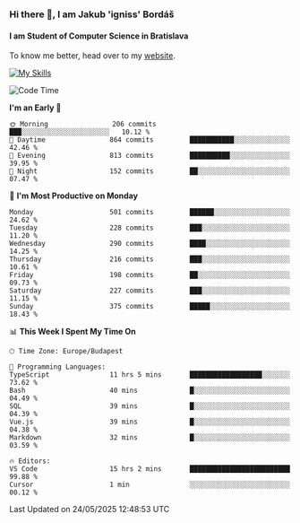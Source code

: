 ### Hi there 👋, I am Jakub 'igniss' Bordáš

#### I am Student of Computer Science in Bratislava
To know me better, head over to my [website](https://bordas.sk).

[![My Skills](https://skillicons.dev/icons?i=js,typescript,html,css,figma,svelte,vue,next,postgresql,nest,express,nodejs)](https://bordas.sk)


<!--START_SECTION:waka-->
![Code Time](http://img.shields.io/badge/Code%20Time-1%2C912%20hrs%204%20mins-blue)

**I'm an Early 🐤** 

```text
🌞 Morning                206 commits         ███░░░░░░░░░░░░░░░░░░░░░░   10.12 % 
🌆 Daytime                864 commits         ███████████░░░░░░░░░░░░░░   42.46 % 
🌃 Evening                813 commits         ██████████░░░░░░░░░░░░░░░   39.95 % 
🌙 Night                  152 commits         ██░░░░░░░░░░░░░░░░░░░░░░░   07.47 % 
```
📅 **I'm Most Productive on Monday** 

```text
Monday                   501 commits         ██████░░░░░░░░░░░░░░░░░░░   24.62 % 
Tuesday                  228 commits         ███░░░░░░░░░░░░░░░░░░░░░░   11.20 % 
Wednesday                290 commits         ████░░░░░░░░░░░░░░░░░░░░░   14.25 % 
Thursday                 216 commits         ███░░░░░░░░░░░░░░░░░░░░░░   10.61 % 
Friday                   198 commits         ██░░░░░░░░░░░░░░░░░░░░░░░   09.73 % 
Saturday                 227 commits         ███░░░░░░░░░░░░░░░░░░░░░░   11.15 % 
Sunday                   375 commits         █████░░░░░░░░░░░░░░░░░░░░   18.43 % 
```


📊 **This Week I Spent My Time On** 

```text
🕑︎ Time Zone: Europe/Budapest

💬 Programming Languages: 
TypeScript               11 hrs 5 mins       ██████████████████░░░░░░░   73.62 % 
Bash                     40 mins             █░░░░░░░░░░░░░░░░░░░░░░░░   04.49 % 
SQL                      39 mins             █░░░░░░░░░░░░░░░░░░░░░░░░   04.39 % 
Vue.js                   39 mins             █░░░░░░░░░░░░░░░░░░░░░░░░   04.38 % 
Markdown                 32 mins             █░░░░░░░░░░░░░░░░░░░░░░░░   03.59 % 

🔥 Editors: 
VS Code                  15 hrs 2 mins       █████████████████████████   99.88 % 
Cursor                   1 min               ░░░░░░░░░░░░░░░░░░░░░░░░░   00.12 % 
```


 Last Updated on 24/05/2025 12:48:53 UTC
<!--END_SECTION:waka-->
